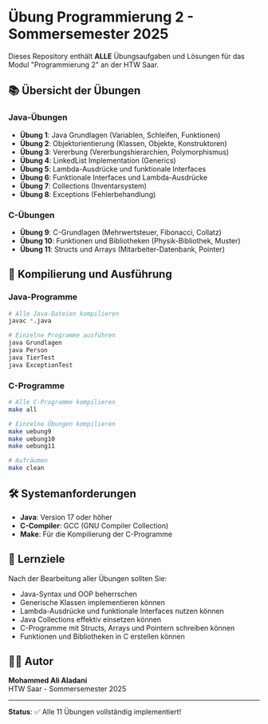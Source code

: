 # Übung Programmierung 2 - Sommersemester 2025

Dieses Repository enthält **ALLE** Übungsaufgaben und Lösungen für das Modul "Programmierung 2" an der HTW Saar.

## 📚 Übersicht der Übungen

### Java-Übungen
- **Übung 1**: Java Grundlagen (Variablen, Schleifen, Funktionen)
- **Übung 2**: Objektorientierung (Klassen, Objekte, Konstruktoren)
- **Übung 3**: Vererbung (Vererbungshierarchien, Polymorphismus)
- **Übung 4**: LinkedList Implementation (Generics)
- **Übung 5**: Lambda-Ausdrücke und funktionale Interfaces
- **Übung 6**: Funktionale Interfaces und Lambda-Ausdrücke
- **Übung 7**: Collections (Inventarsystem)
- **Übung 8**: Exceptions (Fehlerbehandlung)

### C-Übungen
- **Übung 9**: C-Grundlagen (Mehrwertsteuer, Fibonacci, Collatz)
- **Übung 10**: Funktionen und Bibliotheken (Physik-Bibliothek, Muster)
- **Übung 11**: Structs und Arrays (Mitarbeiter-Datenbank, Pointer)

## 🚀 Kompilierung und Ausführung

### Java-Programme
```bash
# Alle Java-Dateien kompilieren
javac *.java

# Einzelne Programme ausführen
java Grundlagen
java Person
java TierTest
java ExceptionTest
```

### C-Programme
```bash
# Alle C-Programme kompilieren
make all

# Einzelne Übungen kompilieren
make uebung9
make uebung10
make uebung11

# Aufräumen
make clean
```

## 🛠 Systemanforderungen
- **Java**: Version 17 oder höher
- **C-Compiler**: GCC (GNU Compiler Collection)
- **Make**: Für die Kompilierung der C-Programme

## 🎯 Lernziele
Nach der Bearbeitung aller Übungen sollten Sie:
- Java-Syntax und OOP beherrschen
- Generische Klassen implementieren können
- Lambda-Ausdrücke und funktionale Interfaces nutzen können
- Java Collections effektiv einsetzen können
- C-Programme mit Structs, Arrays und Pointern schreiben können
- Funktionen und Bibliotheken in C erstellen können

## 👨‍💻 Autor
**Mohammed Ali Aladani**  
HTW Saar - Sommersemester 2025

---
**Status**: ✅ Alle 11 Übungen vollständig implementiert!
